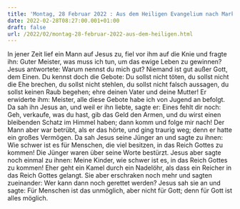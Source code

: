 ```yaml
---
title: 'Montag, 28 Februar 2022 : Aus dem Heiligen Evangelium nach Markus - Mk 10,17-27.'
date: 2022-02-28T08:27:00.001+01:00
draft: false
url: /2022/02/montag-28-februar-2022-aus-dem-heiligen.html
---
```


In jener Zeit lief ein Mann auf Jesus zu, fiel vor ihm auf die Knie und fragte ihn: Guter Meister, was muss ich tun, um das ewige Leben zu gewinnen? Jesus antwortete: Warum nennst du mich gut? Niemand ist gut außer Gott, dem Einen. Du kennst doch die Gebote: Du sollst nicht töten, du sollst nicht die Ehe brechen, du sollst nicht stehlen, du sollst nicht falsch aussagen, du sollst keinen Raub begehen; ehre deinen Vater und deine Mutter! Er erwiderte ihm: Meister, alle diese Gebote habe ich von Jugend an befolgt. Da sah ihn Jesus an, und weil er ihn liebte, sagte er: Eines fehlt dir noch: Geh, verkaufe, was du hast, gib das Geld den Armen, und du wirst einen bleibenden Schatz im Himmel haben; dann komm und folge mir nach! Der Mann aber war betrübt, als er das hörte, und ging traurig weg; denn er hatte ein großes Vermögen. Da sah Jesus seine Jünger an und sagte zu ihnen: Wie schwer ist es für Menschen, die viel besitzen, in das Reich Gottes zu kommen! Die Jünger waren über seine Worte bestürzt. Jesus aber sagte noch einmal zu ihnen: Meine Kinder, wie schwer ist es, in das Reich Gottes zu kommen! Eher geht ein Kamel durch ein Nadelöhr, als dass ein Reicher in das Reich Gottes gelangt. Sie aber erschraken noch mehr und sagten zueinander: Wer kann dann noch gerettet werden? Jesus sah sie an und sagte: Für Menschen ist das unmöglich, aber nicht für Gott; denn für Gott ist alles möglich.